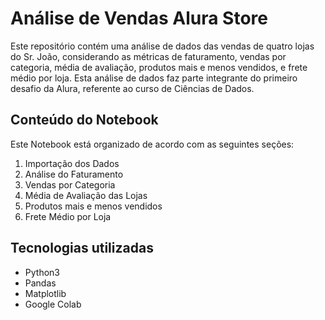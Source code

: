 # Análise de Vendas Alura Store
Este repositório contém uma análise de dados das vendas de quatro lojas do Sr. João, considerando as métricas de faturamento, vendas por categoria, média de avaliação, produtos mais e menos vendidos, e frete médio por loja. Esta análise de dados faz parte integrante do primeiro desafio da Alura, referente ao curso de Ciências de Dados.


## Conteúdo do Notebook 
Este Notebook está organizado de acordo com as seguintes seções:
1. Importação dos Dados
2. Análise do Faturamento
3. Vendas por Categoria
4. Média de Avaliação das Lojas
5. Produtos mais e menos vendidos
6. Frete Médio por Loja

## Tecnologias utilizadas
- Python3
- Pandas
- Matplotlib
- Google Colab
